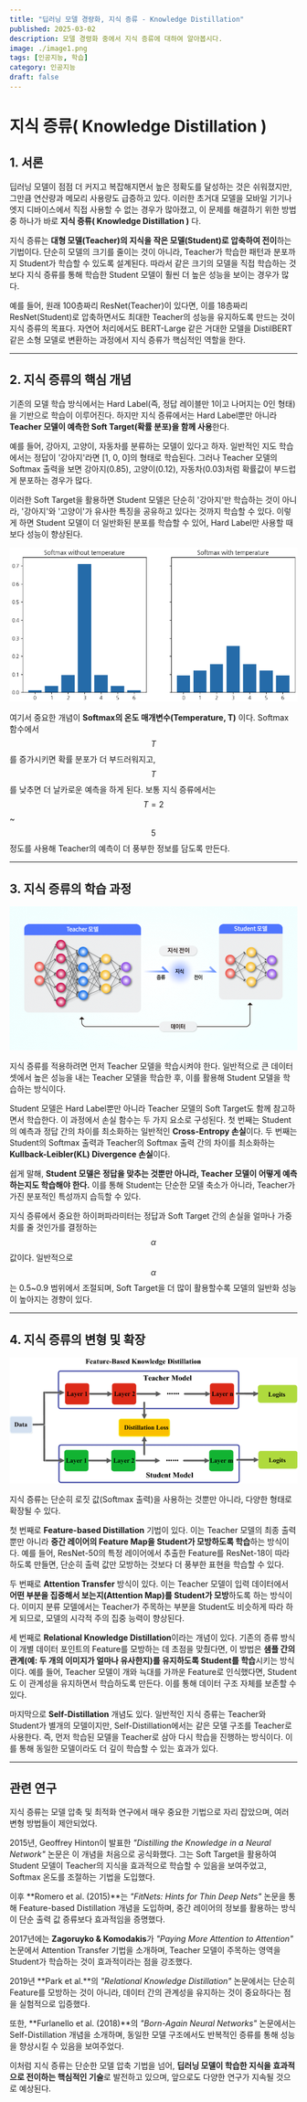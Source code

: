 ```yaml
---
title: "딥러닝 모델 경량화, 지식 증류 - Knowledge Distillation"
published: 2025-03-02
description: 모델 경령화 중에서 지식 증류에 대하여 알아봅시다.
image: ./image1.png
tags: [인공지능, 학습]
category: 인공지능
draft: false
---
```


# 지식 증류( Knowledge Distillation )

## **1. 서론**  

딥러닝 모델이 점점 더 커지고 복잡해지면서 높은 정확도를 달성하는 것은 쉬워졌지만, 그만큼 연산량과 메모리 사용량도 급증하고 있다. 이러한 초거대 모델을 모바일 기기나 엣지 디바이스에서 직접 사용할 수 없는 경우가 많아졌고, 이 문제를 해결하기 위한 방법 중 하나가 바로 **지식 증류( Knowledge Distillation )** 다.  

지식 증류는 **대형 모델(Teacher)의 지식을 작은 모델(Student)로 압축하여 전이**하는 기법이다. 단순히 모델의 크기를 줄이는 것이 아니라, Teacher가 학습한 패턴과 분포까지 Student가 학습할 수 있도록 설계된다. 따라서 같은 크기의 모델을 직접 학습하는 것보다 지식 증류를 통해 학습한 Student 모델이 훨씬 더 높은 성능을 보이는 경우가 많다.  

예를 들어, 원래 100층짜리 ResNet(Teacher)이 있다면, 이를 18층짜리 ResNet(Student)로 압축하면서도 최대한 Teacher의 성능을 유지하도록 만드는 것이 지식 증류의 목표다. 자연어 처리에서도 BERT-Large 같은 거대한 모델을 DistilBERT 같은 소형 모델로 변환하는 과정에서 지식 증류가 핵심적인 역할을 한다.  

---

## **2. 지식 증류의 핵심 개념**  

기존의 모델 학습 방식에서는 Hard Label(즉, 정답 레이블만 1이고 나머지는 0인 형태)을 기반으로 학습이 이루어진다. 하지만 지식 증류에서는 Hard Label뿐만 아니라 **Teacher 모델이 예측한 Soft Target(확률 분포)을 함께 사용**한다.  

예를 들어, 강아지, 고양이, 자동차를 분류하는 모델이 있다고 하자. 일반적인 지도 학습에서는 정답이 '강아지'라면 [1, 0, 0]의 형태로 학습된다. 그러나 Teacher 모델의 Softmax 출력을 보면 강아지(0.85), 고양이(0.12), 자동차(0.03)처럼 확률값이 부드럽게 분포하는 경우가 많다.  

이러한 Soft Target을 활용하면 Student 모델은 단순히 '강아지'만 학습하는 것이 아니라, '강아지'와 '고양이'가 유사한 특징을 공유하고 있다는 것까지 학습할 수 있다. 이렇게 하면 Student 모델이 더 일반화된 분포를 학습할 수 있어, Hard Label만 사용할 때보다 성능이 향상된다.  

![image](image2.png)

여기서 중요한 개념이 **Softmax의 온도 매개변수(Temperature, T)** 이다. Softmax 함수에서 $$T$$를 증가시키면 확률 분포가 더 부드러워지고, $$T$$를 낮추면 더 날카로운 예측을 하게 된다. 보통 지식 증류에서는 $$T=2$$~$$5$$ 정도를 사용해 Teacher의 예측이 더 풍부한 정보를 담도록 만든다.  

---

## **3. 지식 증류의 학습 과정**  

![image](image3.png)

지식 증류를 적용하려면 먼저 Teacher 모델을 학습시켜야 한다. 일반적으로 큰 데이터셋에서 높은 성능을 내는 Teacher 모델을 학습한 후, 이를 활용해 Student 모델을 학습하는 방식이다.  

Student 모델은 Hard Label뿐만 아니라 Teacher 모델의 Soft Target도 함께 참고하면서 학습한다. 이 과정에서 손실 함수는 두 가지 요소로 구성된다. 첫 번째는 Student의 예측과 정답 간의 차이를 최소화하는 일반적인 **Cross-Entropy 손실**이다. 두 번째는 Student의 Softmax 출력과 Teacher의 Softmax 출력 간의 차이를 최소화하는 **Kullback-Leibler(KL) Divergence 손실**이다.  

쉽게 말해, **Student 모델은 정답을 맞추는 것뿐만 아니라, Teacher 모델이 어떻게 예측하는지도 학습해야 한다.** 이를 통해 Student는 단순한 모델 축소가 아니라, Teacher가 가진 분포적인 특성까지 습득할 수 있다.  

지식 증류에서 중요한 하이퍼파라미터는 정답과 Soft Target 간의 손실을 얼마나 가중치를 줄 것인가를 결정하는 $$\alpha$$ 값이다. 일반적으로 $$\alpha$$는 0.5~0.9 범위에서 조절되며, Soft Target을 더 많이 활용할수록 모델의 일반화 성능이 높아지는 경향이 있다.  

---

## **4. 지식 증류의 변형 및 확장**  

![image](image4.png)

지식 증류는 단순히 로짓 값(Softmax 출력)을 사용하는 것뿐만 아니라, 다양한 형태로 확장될 수 있다.  

첫 번째로 **Feature-based Distillation** 기법이 있다. 이는 Teacher 모델의 최종 출력뿐만 아니라 **중간 레이어의 Feature Map을 Student가 모방하도록 학습**하는 방식이다. 예를 들어, ResNet-50의 특정 레이어에서 추출한 Feature를 ResNet-18이 따라 하도록 만들면, 단순히 출력 값만 모방하는 것보다 더 풍부한 표현을 학습할 수 있다.  

두 번째로 **Attention Transfer** 방식이 있다. 이는 Teacher 모델이 입력 데이터에서 **어떤 부분을 집중해서 보는지(Attention Map)를 Student가 모방**하도록 하는 방식이다. 이미지 분류 모델에서는 Teacher가 주목하는 부분을 Student도 비슷하게 따라 하게 되므로, 모델의 시각적 주의 집중 능력이 향상된다.  

세 번째로 **Relational Knowledge Distillation**이라는 개념이 있다. 기존의 증류 방식이 개별 데이터 포인트의 Feature를 모방하는 데 초점을 맞췄다면, 이 방법은 **샘플 간의 관계(예: 두 개의 이미지가 얼마나 유사한지)를 유지하도록 Student를 학습**시키는 방식이다. 예를 들어, Teacher 모델이 개와 늑대를 가까운 Feature로 인식했다면, Student도 이 관계성을 유지하면서 학습하도록 만든다. 이를 통해 데이터 구조 자체를 보존할 수 있다.  

마지막으로 **Self-Distillation** 개념도 있다. 일반적인 지식 증류는 Teacher와 Student가 별개의 모델이지만, Self-Distillation에서는 같은 모델 구조를 Teacher로 사용한다. 즉, 먼저 학습된 모델을 Teacher로 삼아 다시 학습을 진행하는 방식이다. 이를 통해 동일한 모델이라도 더 깊이 학습할 수 있는 효과가 있다.  

---

## **관련 연구**  

지식 증류는 모델 압축 및 최적화 연구에서 매우 중요한 기법으로 자리 잡았으며, 여러 변형 방법들이 제안되었다.  

2015년, Geoffrey Hinton이 발표한 *"Distilling the Knowledge in a Neural Network"* 논문은 이 개념을 처음으로 공식화했다. 그는 Soft Target을 활용하여 Student 모델이 Teacher의 지식을 효과적으로 학습할 수 있음을 보여주었고, Softmax 온도를 조절하는 기법을 도입했다.  

이후 **Romero et al. (2015)**는 *"FitNets: Hints for Thin Deep Nets"* 논문을 통해 Feature-based Distillation 개념을 도입하며, 중간 레이어의 정보를 활용하는 방식이 단순 출력 값 증류보다 효과적임을 증명했다.  

2017년에는 **Zagoruyko & Komodakis**가 *"Paying More Attention to Attention"* 논문에서 Attention Transfer 기법을 소개하며, Teacher 모델이 주목하는 영역을 Student가 학습하는 것이 효과적이라는 점을 강조했다.  

2019년 **Park et al.**의 *"Relational Knowledge Distillation"* 논문에서는 단순히 Feature를 모방하는 것이 아니라, 데이터 간의 관계성을 유지하는 것이 중요하다는 점을 실험적으로 입증했다.  

또한, **Furlanello et al. (2018)**의 *"Born-Again Neural Networks"* 논문에서는 Self-Distillation 개념을 소개하며, 동일한 모델 구조에서도 반복적인 증류를 통해 성능을 향상시킬 수 있음을 보여주었다.  

이처럼 지식 증류는 단순한 모델 압축 기법을 넘어, **딥러닝 모델이 학습한 지식을 효과적으로 전이하는 핵심적인 기술**로 발전하고 있으며, 앞으로도 다양한 연구가 지속될 것으로 예상된다.